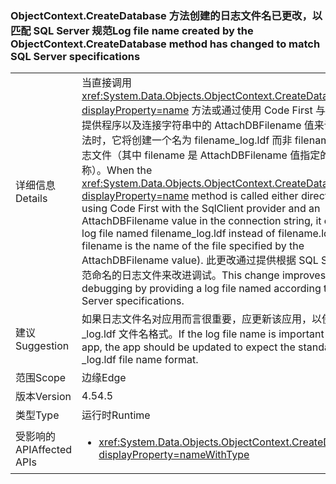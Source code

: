 ### <a name="log-file-name-created-by-the-objectcontextcreatedatabase-method-has-changed-to-match-sql-server-specifications"></a><span data-ttu-id="13ced-101">ObjectContext.CreateDatabase 方法创建的日志文件名已更改，以匹配 SQL Server 规范</span><span class="sxs-lookup"><span data-stu-id="13ced-101">Log file name created by the ObjectContext.CreateDatabase method has changed to match SQL Server specifications</span></span>

|   |   |
|---|---|
|<span data-ttu-id="13ced-102">详细信息</span><span class="sxs-lookup"><span data-stu-id="13ced-102">Details</span></span>|<span data-ttu-id="13ced-103">当直接调用 <xref:System.Data.Objects.ObjectContext.CreateDatabase?displayProperty=name> 方法或通过使用 Code First 与 SqlClient 提供程序以及连接字符串中的 AttachDBFilename 值来调用此方法时，它将创建一个名为 filename_log.ldf 而非 filename.ldf 的日志文件（其中 filename 是 AttachDBFilename 值指定的文件的名称）。</span><span class="sxs-lookup"><span data-stu-id="13ced-103">When the <xref:System.Data.Objects.ObjectContext.CreateDatabase?displayProperty=name> method is called either directly or by using Code First with the SqlClient provider and an AttachDBFilename value in the connection string, it creates a log file named filename_log.ldf instead of filename.ldf (where filename is the name of the file specified by the AttachDBFilename value).</span></span> <span data-ttu-id="13ced-104">此更改通过提供根据 SQL Server 规范命名的日志文件来改进调试。</span><span class="sxs-lookup"><span data-stu-id="13ced-104">This change improves debugging by providing a log file named according to SQL Server specifications.</span></span>|
|<span data-ttu-id="13ced-105">建议</span><span class="sxs-lookup"><span data-stu-id="13ced-105">Suggestion</span></span>|<span data-ttu-id="13ced-106">如果日志文件名对应用而言很重要，应更新该应用，以使用标准的 _log.ldf 文件名格式。</span><span class="sxs-lookup"><span data-stu-id="13ced-106">If the log file name is important for an app, the app should be updated to expect the standard _log.ldf file name format.</span></span>|
|<span data-ttu-id="13ced-107">范围</span><span class="sxs-lookup"><span data-stu-id="13ced-107">Scope</span></span>|<span data-ttu-id="13ced-108">边缘</span><span class="sxs-lookup"><span data-stu-id="13ced-108">Edge</span></span>|
|<span data-ttu-id="13ced-109">版本</span><span class="sxs-lookup"><span data-stu-id="13ced-109">Version</span></span>|<span data-ttu-id="13ced-110">4.5</span><span class="sxs-lookup"><span data-stu-id="13ced-110">4.5</span></span>|
|<span data-ttu-id="13ced-111">类型</span><span class="sxs-lookup"><span data-stu-id="13ced-111">Type</span></span>|<span data-ttu-id="13ced-112">运行时</span><span class="sxs-lookup"><span data-stu-id="13ced-112">Runtime</span></span>|
|<span data-ttu-id="13ced-113">受影响的 API</span><span class="sxs-lookup"><span data-stu-id="13ced-113">Affected APIs</span></span>|<ul><li><xref:System.Data.Objects.ObjectContext.CreateDatabase?displayProperty=nameWithType></li></ul>|

